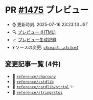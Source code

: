 # PR [\#1475](https://github.com/cpprefjp/site/pull/1475) プレビュー
- &#x231a; 更新時刻: 2025-07-16 23:23:13 JST
- &#x1f50d; [プレビュー (HTML)](https://cpprefjp.github.io/site/gen/pull/1475)
- &#x1f4c8; [プレビュー生成記録](https://github.com/cpprefjp/site/actions?query=event%3Apull_request_target+branch%3Acstdlib%2Fstrtol)
- **&#x2AEF;** ソースの変更: [`c8ceaa5..a3c4ce4`](https://github.com/cpprefjp/site/compare/c8ceaa590c7a237bd99b80b56912a4e5f6b05d6d..a3c4ce42e1367314524fb90a2ee4d9574d39693a)

## 変更記事一覧 (4件)

- &#x1f4dd; [`reference/charconv`](https://cpprefjp.github.io/site/gen/pull/1475/reference/charconv.html)
- &#x1f4dd; [`reference/cstdlib`](https://cpprefjp.github.io/site/gen/pull/1475/reference/cstdlib.html)
- &#x1f4dd; [`reference/cstdlib/strtol`](https://cpprefjp.github.io/site/gen/pull/1475/reference/cstdlib/strtol.html) &#x2728;
- &#x1f4dd; [`reference/string/stoi`](https://cpprefjp.github.io/site/gen/pull/1475/reference/string/stoi.html)

